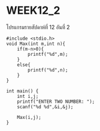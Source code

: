 # WEEK12_2
โปรแกรมรายสัปดาห์ที่ 12 อันที่ 2

    #include <stdio.h>
    void Max(int m,int n){
    	if(m-n>0){
    		printf("%d",m);
    	}
    	else{
    		printf("%d",n);
    	}
    }

    int main() {
    	int i,j;
    	printf("ENTER TWO NUMBER: ");
    	scanf("%d %d",&i,&j);
	
    	Max(i,j);
    }
